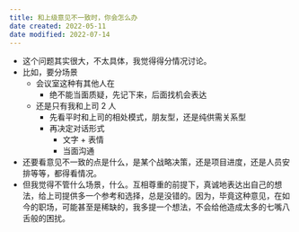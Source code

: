 ```yaml
---
title: 和上级意见不一致时，你会怎么办
date created: 2022-05-11
date modified: 2022-07-14
---
```

- 这个问题其实很大，不太具体，我觉得得分情况讨论。
- 比如，要分场景
	- 会议室这种有其他人在
		- 绝不能当面质疑，先记下来，后面找机会表达
	- 还是只有我和上司 2 人
		- 先看平时和上司的相处模式，朋友型，还是纯供需关系型
		- 再决定对话形式
			- 文字 + 表情
			- 当面沟通
- 还要看意见不一致的点是什么，是某个战略决策，还是项目进度，还是人员安排等等，都得看情况。
- 但我觉得不管什么场景，什么。互相尊重的前提下，真诚地表达出自己的想法，给上司提供多一个参考和选择，总是没错的。因为，毕竟这种意见，在如今的职场，可能甚至是稀缺的，我多提一个想法，不会给他造成太多的七嘴八舌般的困扰。
